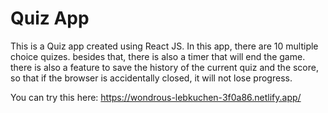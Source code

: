 # Quiz App

This is a Quiz app created using React JS. In this app, there are 10 multiple choice quizes. 
 besides that, there is also a timer that will end the game. there is also a feature to save the history of the current quiz and the score, so that if the browser is accidentally closed, it will not lose progress.

You can try this here: 
https://wondrous-lebkuchen-3f0a86.netlify.app/
